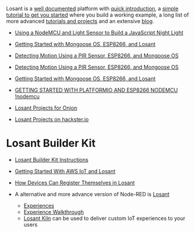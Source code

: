 
Losant is a [well documented][05] platform with [quick introduction][02],
a [simple tutorial to get you started][01] where you build a working example,
a long list of more advanced [tutorials and projects][04]
and an extensive [blog][03].

* [Using a NodeMCU and Light Sensor to Build a JavaScript Night Light](https://www.losant.com/blog/building-a-nodemcu-javascript-night-light)
* [Getting Started with Mongoose OS, ESP8266, and Losant](https://www.losant.com/blog/getting-started-with-mongoose-os-esp8266-and-losant)
* [Detecting Motion Using a PIR Sensor, ESP8266, and Mongoose OS](https://www.losant.com/blog/detecting-motion-using-a-pir-sensor-esp8266-and-mongoose-os)
* [Detecting Motion Using a PIR Sensor, ESP8266, and Mongoose OS](https://www.losant.com/blog/detecting-motion-using-a-pir-sensor-esp8266-and-mongoose-os)
* [Getting Started with Mongoose OS, ESP8266, and Losant](https://www.losant.com/blog/getting-started-with-mongoose-os-esp8266-and-losant)
* [GETTING STARTED WITH PLATFORMIO AND ESP8266 NODEMCU](https://www.losant.com/blog/getting-started-with-platformio-esp8266-nodemcu)
[!nodemcu](https://www.losant.com/hs-fs/hubfs/Blog/deep_sleep/nodemcu_pins.png?t=1493323288333&width=640&name=nodemcu_pins.png)

* [Losant Projects for Onion](https://onion.io/tag/losant/)
* [Losant Projects on hackster.io](https://www.hackster.io/search?i=projects&q=losant)


# Losant Builder Kit
* [Losant Builder Kit Instructions](https://docs.losant.com/getting-started/losant-iot-dev-kits/builder-kit/)
* [Getting Started With AWS IoT and Losant](https://www.losant.com/blog/getting-started-with-aws-iot-and-losant?utm_campaign=Newsletter&utm_source=hs_email&utm_medium=email&utm_content=53170071&_hsenc=p2ANqtz--KBYVWKDgv4UkpLXvIo5Ol9G509BaFTDpa27jlokHFX8n_GNOLGRy4k0F5bXcMjOVY3BA17IqpOEhW4hxjriop6ebTzA&_hsmi=53170071)
* [How Devices Can Register Themselves in Losant](https://www.losant.com/blog/how-devices-can-register-themselves-in-losant?utm_campaign=Newsletter&utm_source=hs_email&utm_medium=email&utm_content=53170071&_hsenc=p2ANqtz-9BGzUWS-lEiRXbE8kG2LpzKAF-SbHpVVnQ38Qauk_FCtxnYDtKTTVnimoYjeWQbrCEZvyhUIUwg5NBXCO9eqPfUGp08Q&_hsmi=53170071)



* A alternative and more advance version of Node-RED is [Losant](https://www.losant.com/)
    * [Experiences](https://docs.losant.com/experiences/overview/?utm_campaign=Product&utm_source=hs_email&utm_medium=email&utm_content=50052321&_hsenc=p2ANqtz-80QcBmxusbektmnHKsNgLI4RAXHJoPXYCNRM8VAedCQjKGl0LVvtP9uWclacSn_YgywbQt8SSQwLD5JoWASdtGeBsUxw&_hsmi=50052321)
    * [Experience Walkthrough](https://docs.losant.com/experiences/walkthrough/overview/?utm_campaign=Product&utm_source=hs_email&utm_medium=email&utm_content=50052321&_hsenc=p2ANqtz-_UoVdpSnVhoxg2dP5cg82t6qP8yybXpNA_4FUvUxvQUkbyYJzHaKTdaoK6gnjWh1tmPEKtl8VLHnDEGyoeYORUCahXxg&_hsmi=50052321)
    * [Losant Kiln](https://www.losant.com/iot-platform/kiln-iot-custom-experiences?utm_campaign=Product&utm_source=hs_email&utm_medium=email&utm_content=50052321&_hsenc=p2ANqtz-9LuoqLUYcJeBCf1T042YD08HhOR9I9ZSIiv0nIks63g6UrH8gI2wgG6pb2ex_5PAACi_IZUjk58Njckyn6uGQxnMFsYA&_hsmi=50052321) can be used to deliver custom IoT experiences to your users



[01]:https://docs.losant.com/getting-started/walkthrough/
[02]:https://docs.losant.com/getting-started/what-is-losant/
[03]:https://www.losant.com/blog
[04]:https://docs.losant.com/getting-started/tutorials/
[05]:https://docs.losant.com/
